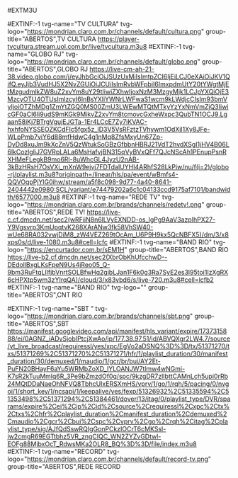 #EXTM3U
 
#EXTINF:-1 tvg-name="TV CULTURA" tvg-logo="https://mondrian.claro.com.br/channels/default/cultura.png" group-title="ABERTOS",TV CULTURA
https://player-tvcultura.stream.uol.com.br/live/tvcultura.m3u8
#EXTINF:-1 tvg-name="GLOBO RJ" tvg-logo="https://mondrian.claro.com.br/channels/default/globo.png" group-title="ABERTOS",GLOBO RJ
https://live-cm-ah-21-38.video.globo.com/j/eyJhbGciOiJSUzUxMiIsImtpZCI6IjEiLCJ0eXAiOiJKV1QifQ.eyJjb3VudHJ5X2NvZGUiOiJCUiIsImRvbWFpbiI6ImxpdmUtY20tYWgtMjEtMzgudmlkZW8uZ2xvYm8uY29tIiwiZXhwIjoxNzM3MzgyMjk1LCJpYXQiOjE3MzcyOTU4OTUsImlzcyI6InBsYXliYWNrLWFwaS1wcm9kLWdjcCIsIm93bmVyIjoiOTZhMDg1ZmYtZGQ0MS00ZmU3LWEwMTQtMTkyYzYxNmVmZjQ3IiwicGF0aCI6Ii9udS9mKGk9MikvZ2xvYm8tcmovcGxheWxpc3QubTN1OCJ9.Lgaan58iKj7BTrgVgujEJGTa-1Er4LCcE7Zy7iKVAC-hxhfoNYSSEOZKCdFIc5fgx5z_lD3V5VsRFztzTVhywm1OdXjl1Xy8JFe-WLpPmb7viY6d88mfHdwC4g1nMq8ZfsMxyUn67Zp-DyDd8xuJm9kXcZnV5QzWtukSoGBzGfbbnHBRJ21VdT2hvdXSgI1jHV4B06L6lkCozlgliJ7GVRpLALa6MsHafvjBN315qVyBVxQFf7QJcNScAh1PEnupPsnRXHMeFLegkB9mo6Rl-8uWhcGL4JyzU2nAB-3kBzHRsH7OsVXi_mXnW9ejvj7FDTdaIUYHI4ARhfS28LkPiw/nu/f(i=2)/globo-rj/playlist.m3u8?originpath=/linear/hls/pa/event/wBmfs4-QQVOqpPjYlG0ihw/stream/a5f8c098-9d77-4a40-8641-2404442e0980:SCL/variant/e74479202a6c1c04133ccd9175af7101/bandwidth/6577000.m3u8
#EXTINF:-1 tvg-name="REDE TV" tvg-logo="https://mondrian.claro.com.br/brands/channels/redetv!.png" group-title="ABERTOS",REDE TV!
https://live-c.cf.dmcdn.net/sec2(wRFiiN8n6lLVyEXNDD-os_lgPg9AaV3azpIhPX27-Y9Vgsvrp3KmUpqtvK268XArANw3fk58VhSW40-wUe68RA032vwjDiM8_zW4VEZ269tOcAm_U6P9H9kx5QcNBFX5)/dm/3/x8xps0s/d/live-1080.m3u8#cell=lcfc
#EXTINF:-1 tvg-name="BAND RIO" tvg-logo="https://encurtador.com.br/sEM1H" group-title="ABERTOS",BAND RIO
https://live-b2.cf.dmcdn.net/sec2(XbrObKhUfcchwD--DEdollBxgLKsFpeN9Us4jReo05_Q-9bm3RuFtqLlIfjbVnrtSOLBfwHq2gjbLJan1F6k0g3Ra7SyE2es3l95toi1IzXgRX6cHPXtp5wm3zYIrqQA)/cloud/3/x83vbd6/s/live-720.m3u8#cell=lcfb2
#EXTINF:-1 tvg-name="BAND RIO" tvg-logo="" group-title="ABERTOS",CNT RIO

#EXTINF:-1 tvg-name="SBT " tvg-logo="https://mondrian.claro.com.br/brands/channels/sbt.png" group-title="ABERTOS",SBT
https://manifest.googlevideo.com/api/manifest/hls_variant/expire/1737315888/ei/0AGNZ_iADvSjobIPtcjXwAo/ip/177.38.97.51/id/ABVQXgr2LW4.7/source/yt_live_broadcast/requiressl/yes/xpc/EgVo2aDSNQ%3D%3D/tx/51371270/txs/51371269%2C51371270%2C51371271/hfr/1/playlist_duration/30/manifest_duration/30/demuxed/1/maudio/1/gcr/br/bui/AY2Et-PuFN20BHayF6aYu5WRMbZoXD_IYLOANJW7tlmw4wNGmi-K7sR2kTuuMmlq6R_3Pe9bZmzdOf0q/spc/9kzgDR7zlIbttCAMnLch5upi0rRb24MQtDDaNaeOhNFVQ8TbhcUIxERSXmHS/vprv/1/go/1/rqh/5/pacing/0/nvgoi/1/short_key/1/ncsapi/1/keepalive/yes/fexp/51326932%2C51335594%2C51353498%2C51371294%2C51384461/dover/13/itag/0/playlist_type/DVR/sparams/expire%2Cei%2Cip%2Cid%2Csource%2Crequiressl%2Cxpc%2Ctx%2Ctxs%2Chfr%2Cplaylist_duration%2Cmanifest_duration%2Cdemuxed%2Cmaudio%2Cgcr%2Cbui%2Cspc%2Cvprv%2Cgo%2Crqh%2Citag%2Cplaylist_type/sig/AJfQdSswRQIgGonPCkzIOCrT6cMKSsl-jw2cmgR69EGTtbhz5VR_zngCIQC_WN2ZYZvGDtwl-EOFg88MjbxOcT_RdwsMKa2OLR8_BQ%3D%3D/file/index.m3u8
#EXTINF:-1 tvg-name="RECORD" tvg-logo="https://mondrian.claro.com.br/channels/default/record-tv.png" group-title="ABERTOS",REDE RECORD

